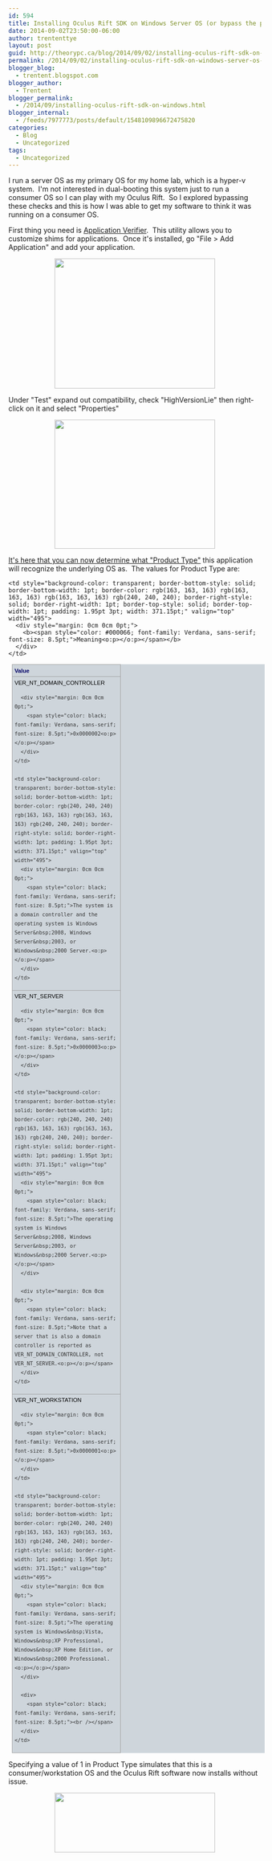 ```yaml
---
id: 594
title: Installing Oculus Rift SDK on Windows Server OS (or bypass the product type check with most apps)
date: 2014-09-02T23:50:00-06:00
author: trententtye
layout: post
guid: http://theorypc.ca/blog/2014/09/02/installing-oculus-rift-sdk-on-windows-server-os-or-bypass-the-product-type-check-with-most-apps/
permalink: /2014/09/02/installing-oculus-rift-sdk-on-windows-server-os-or-bypass-the-product-type-check-with-most-apps/
blogger_blog:
  - trentent.blogspot.com
blogger_author:
  - Trentent
blogger_permalink:
  - /2014/09/installing-oculus-rift-sdk-on-windows.html
blogger_internal:
  - /feeds/7977773/posts/default/1548109896672475820
categories:
  - Blog
  - Uncategorized
tags:
  - Uncategorized
---
```

<div style="clear: both; text-align: center;">
</div>

I run a server OS as my primary OS for my home lab, which is a hyper-v system. &nbsp;I'm not interested in dual-booting this system just to run a consumer OS so I can play with my Oculus Rift. &nbsp;So I explored bypassing these checks and this is how I was able to get my software to think it was running on a consumer OS.

First thing you need is [Application Verifier](http://www.microsoft.com/en-ca/download/details.aspx?id=20028). &nbsp;This utility allows you to customize shims for applications. &nbsp;Once it's installed, go "File > Add Application" and add your application.

<div style="clear: both; text-align: center;">
  <a href="http://1.bp.blogspot.com/-m7b5eoThPmU/VAap-z0u-kI/AAAAAAAAAhg/JRy25vFuSGs/s1600/Screen%2BShot%2B2014-09-02%2Bat%2B11.40.46%2BPM.png" style="margin-left: 1em; margin-right: 1em;"><img border="0" src="http://1.bp.blogspot.com/-m7b5eoThPmU/VAap-z0u-kI/AAAAAAAAAhg/JRy25vFuSGs/s1600/Screen%2BShot%2B2014-09-02%2Bat%2B11.40.46%2BPM.png" height="259" width="320" /></a>
</div>

Under "Test" expand out compatibility, check "HighVersionLie" then right-click on it and select "Properties"

<div style="clear: both; text-align: center;">
  <a href="http://4.bp.blogspot.com/-hN5vj8IJa9A/VAaqckyal4I/AAAAAAAAAho/OXQXGKgse68/s1600/Screen%2BShot%2B2014-09-02%2Bat%2B11.42.11%2BPM.png" style="margin-left: 1em; margin-right: 1em;"><img border="0" src="http://4.bp.blogspot.com/-hN5vj8IJa9A/VAaqckyal4I/AAAAAAAAAho/OXQXGKgse68/s1600/Screen%2BShot%2B2014-09-02%2Bat%2B11.42.11%2BPM.png" height="257" width="320" /></a>
</div>

<div style="clear: both; text-align: center;">
</div>

[It's here that you can now determine what "Product Type"](http://blogs.msdn.com/b/wit/archive/2008/11/04/white-lies-using-appverifier-to-test-os-versioning.aspx) this application will recognize the underlying OS as. &nbsp;The values for Product Type are:

<table border="1" cellpadding="0" cellspacing="0" style="background-color: #ced5db; border-collapse: collapse; border: medium none; color: #333333; font-family: 'Segoe UI', 'Lucida Grande', Verdana, Arial, Helvetica, sans-serif; font-size: 12px; line-height: 18px; margin: auto auto auto 5.35pt;">
  <tr>
    <td style="background-color: transparent; border: 1pt solid rgb(163, 163, 163); padding: 1.95pt 3pt; width: 155.3pt;" valign="top" width="207">
      <div style="margin: 0cm 0cm 0pt;">
        <b><span style="color: #000066; font-family: Verdana, sans-serif; font-size: 8.5pt;">Value<o:p></o:p></span></b>
      </div>
    </td>
    
    <td style="background-color: transparent; border-bottom-style: solid; border-bottom-width: 1pt; border-color: rgb(163, 163, 163) rgb(163, 163, 163) rgb(163, 163, 163) rgb(240, 240, 240); border-right-style: solid; border-right-width: 1pt; border-top-style: solid; border-top-width: 1pt; padding: 1.95pt 3pt; width: 371.15pt;" valign="top" width="495">
      <div style="margin: 0cm 0cm 0pt;">
        <b><span style="color: #000066; font-family: Verdana, sans-serif; font-size: 8.5pt;">Meaning<o:p></o:p></span></b>
      </div>
    </td>
  </tr>
  
  <tr>
    <td style="background-color: transparent; border-bottom-style: solid; border-bottom-width: 1pt; border-color: rgb(240, 240, 240) rgb(163, 163, 163) rgb(163, 163, 163); border-left-style: solid; border-left-width: 1pt; border-right-style: solid; border-right-width: 1pt; padding: 1.95pt 3pt; width: 155.3pt;" valign="top" width="207">
      <div style="margin: 0cm 0cm 0pt;">
        <span style="color: black; font-family: Verdana, sans-serif; font-size: 8.5pt;">VER_NT_DOMAIN_CONTROLLER<o:p></o:p></span>
      </div>
      
      <div style="margin: 0cm 0cm 0pt;">
        <span style="color: black; font-family: Verdana, sans-serif; font-size: 8.5pt;">0x0000002<o:p></o:p></span>
      </div>
    </td>
    
    <td style="background-color: transparent; border-bottom-style: solid; border-bottom-width: 1pt; border-color: rgb(240, 240, 240) rgb(163, 163, 163) rgb(163, 163, 163) rgb(240, 240, 240); border-right-style: solid; border-right-width: 1pt; padding: 1.95pt 3pt; width: 371.15pt;" valign="top" width="495">
      <div style="margin: 0cm 0cm 0pt;">
        <span style="color: black; font-family: Verdana, sans-serif; font-size: 8.5pt;">The system is a domain controller and the operating system is Windows Server&nbsp;2008, Windows Server&nbsp;2003, or Windows&nbsp;2000 Server.<o:p></o:p></span>
      </div>
    </td>
  </tr>
  
  <tr>
    <td style="background-color: transparent; border-bottom-style: solid; border-bottom-width: 1pt; border-color: rgb(240, 240, 240) rgb(163, 163, 163) rgb(163, 163, 163); border-left-style: solid; border-left-width: 1pt; border-right-style: solid; border-right-width: 1pt; padding: 1.95pt 3pt; width: 155.3pt;" valign="top" width="207">
      <div style="margin: 0cm 0cm 0pt;">
        <span style="color: black; font-family: Verdana, sans-serif; font-size: 8.5pt;">VER_NT_SERVER<o:p></o:p></span>
      </div>
      
      <div style="margin: 0cm 0cm 0pt;">
        <span style="color: black; font-family: Verdana, sans-serif; font-size: 8.5pt;">0x0000003<o:p></o:p></span>
      </div>
    </td>
    
    <td style="background-color: transparent; border-bottom-style: solid; border-bottom-width: 1pt; border-color: rgb(240, 240, 240) rgb(163, 163, 163) rgb(163, 163, 163) rgb(240, 240, 240); border-right-style: solid; border-right-width: 1pt; padding: 1.95pt 3pt; width: 371.15pt;" valign="top" width="495">
      <div style="margin: 0cm 0cm 0pt;">
        <span style="color: black; font-family: Verdana, sans-serif; font-size: 8.5pt;">The operating system is Windows Server&nbsp;2008, Windows Server&nbsp;2003, or Windows&nbsp;2000 Server.<o:p></o:p></span>
      </div>
      
      <div style="margin: 0cm 0cm 0pt;">
        <span style="color: black; font-family: Verdana, sans-serif; font-size: 8.5pt;">Note that a server that is also a domain controller is reported as VER_NT_DOMAIN_CONTROLLER, not VER_NT_SERVER.<o:p></o:p></span>
      </div>
    </td>
  </tr>
  
  <tr>
    <td style="background-color: transparent; border-bottom-style: solid; border-bottom-width: 1pt; border-color: rgb(240, 240, 240) rgb(163, 163, 163) rgb(163, 163, 163); border-left-style: solid; border-left-width: 1pt; border-right-style: solid; border-right-width: 1pt; padding: 1.95pt 3pt; width: 155.3pt;" valign="top" width="207">
      <div style="margin: 0cm 0cm 0pt;">
        <span style="color: black; font-family: Verdana, sans-serif; font-size: 8.5pt;">VER_NT_WORKSTATION<o:p></o:p></span>
      </div>
      
      <div style="margin: 0cm 0cm 0pt;">
        <span style="color: black; font-family: Verdana, sans-serif; font-size: 8.5pt;">0x0000001<o:p></o:p></span>
      </div>
    </td>
    
    <td style="background-color: transparent; border-bottom-style: solid; border-bottom-width: 1pt; border-color: rgb(240, 240, 240) rgb(163, 163, 163) rgb(163, 163, 163) rgb(240, 240, 240); border-right-style: solid; border-right-width: 1pt; padding: 1.95pt 3pt; width: 371.15pt;" valign="top" width="495">
      <div style="margin: 0cm 0cm 0pt;">
        <span style="color: black; font-family: Verdana, sans-serif; font-size: 8.5pt;">The operating system is Windows&nbsp;Vista, Windows&nbsp;XP Professional, Windows&nbsp;XP Home Edition, or Windows&nbsp;2000 Professional.<o:p></o:p></span>
      </div>
      
      <div>
        <span style="color: black; font-family: Verdana, sans-serif; font-size: 8.5pt;"><br /></span>
      </div>
    </td>
  </tr>
</table>

Specifying a value of 1 in Product Type simulates that this is a consumer/workstation OS and the Oculus Rift software now installs without issue.

<div style="clear: both; text-align: center;">
  <a href="http://1.bp.blogspot.com/-v4_o8zz0v00/VAasBeh7DyI/AAAAAAAAAh0/xqnZdOhOv7U/s1600/Screen%2BShot%2B2014-09-02%2Bat%2B11.49.16%2BPM.png" style="margin-left: 1em; margin-right: 1em;"><img border="0" src="http://1.bp.blogspot.com/-v4_o8zz0v00/VAasBeh7DyI/AAAAAAAAAh0/xqnZdOhOv7U/s1600/Screen%2BShot%2B2014-09-02%2Bat%2B11.49.16%2BPM.png" height="119" width="320" /></a>
</div>

<!-- AddThis Advanced Settings generic via filter on the_content -->

<!-- AddThis Share Buttons generic via filter on the_content -->
